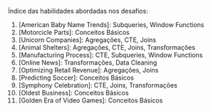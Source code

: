 Índice das habilidades abordadas nos desafios:

1. [American Baby Name Trends]: Subqueries, Window Functions
2. [Motorcicle Parts]: Conceitos Básicos
3. [Unicorn Companies]: Agregações, CTE, Joins
4. [Animal Shelters]: Agregações, CTE, Joins, Transformações
5. [Manufacturing Process]: CTE, Subqueries, Window Functions
6. [Online News]: Transformações, Data Cleaning
7. [Optimizing Retail Revenue]: Agregações, Joins
8. [Predicting Soccer]: Conceitos Básicos
9. [Symphony Celebration]: CTE, Joins, Transformações
10. [Oldest Business]: Conceitos Básicos
11. [Golden Era of Video Games]: Conceitos Básicos
